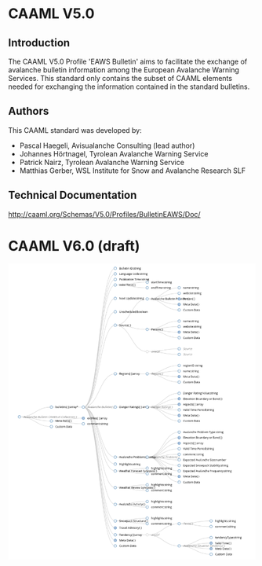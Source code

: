 # CAAML V5.0

## Introduction 

The CAAML V5.0 Profile 'EAWS Bulletin' aims to facilitate the exchange of avalanche bulletin information among the European Avalanche Warning Services. This standard only contains the subset of CAAML elements needed for exchanging the information contained in the standard bulletins.

## Authors

This CAAML standard was developed by:

- Pascal Haegeli, Avisualanche Consulting (lead author)
- Johannes Hörtnagel, Tyrolean Avalanche Warning Service
- Patrick Nairz, Tyrolean Avalanche Warning Service
- Matthias Gerber, WSL Institute for Snow and Avalanche Research SLF

## Technical Documentation

http://caaml.org/Schemas/V5.0/Profiles/BulletinEAWS/Doc/

# CAAML V6.0 (draft)

![CAAML V6 graphical representation](v6/tree_view.png)
